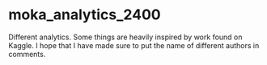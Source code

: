 # moka_analytics_2400

Different analytics. Some things are heavily inspired by work found on Kaggle. I hope that I have made sure to put the name of different authors in comments.
